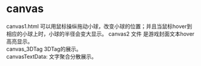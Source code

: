 # canvas
canvas1.html 可以用鼠标操纵拖动小球，改变小球的位置；并且当鼠标hover到相应的小球上时，小球的半径会变大显示。
canvas2 文件 是游戏封面文本hover高亮显示。<br>
canvas_3DTag 3DTag的展示。<br>
canvasTextData: 文字聚合分散展示。<br>